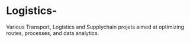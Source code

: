 # Logistics-

Various Transport, Logistics and Supplychain projets aimed at optimizing routes, processes, and data analytics.

